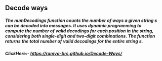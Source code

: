 ## Decode ways

##### The numDecodings function counts the number of ways a given string s can be decoded into messages. It uses dynamic programming to compute the number of valid decodings for each position in the string, considering both single-digit and two-digit combinations. The function returns the total number of valid decodings for the entire string s.

##### ClickHere:- https://ramya-brs.github.io/Decode-Ways/
